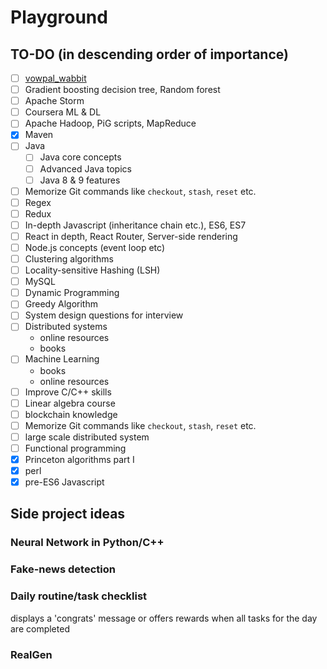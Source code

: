 # Playground
## TO-DO (in descending order of importance)
- [ ] [vowpal_wabbit](https://github.com/JohnLangford/vowpal_wabbit)
- [ ] Gradient boosting decision tree, Random forest
- [ ] Apache Storm
- [ ] Coursera ML & DL
- [ ] Apache Hadoop, PiG scripts, MapReduce
- [x] Maven
- [ ] Java
  - [ ] Java core concepts
  - [ ] Advanced Java topics
  - [ ] Java 8 & 9 features
- [ ] Memorize Git commands like `checkout`, `stash`, `reset` etc.
- [ ] Regex
- [ ] Redux
- [ ] In-depth Javascript (inheritance chain etc.), ES6, ES7
- [ ] React in depth, React Router, Server-side rendering
- [ ] Node.js concepts (event loop etc)
- [ ] Clustering algorithms
- [ ] Locality-sensitive Hashing (LSH)
- [ ] MySQL
- [ ] Dynamic Programming
- [ ] Greedy Algorithm
- [ ] System design questions for interview 
- [ ] Distributed systems
	- online resources
	- books
- [ ] Machine Learning
	- books
	- online resources
- [ ] Improve C/C++ skills
- [ ] Linear algebra course
- [ ] blockchain knowledge
- [ ] Memorize Git commands like `checkout`, `stash`, `reset` etc.
- [ ] large scale distributed system
- [ ] Functional programming
- [x] Princeton algorithms part I
- [x] perl
- [x] pre-ES6 Javascript

## Side project ideas
### Neural Network in Python/C++
### Fake-news detection
### Daily routine/task checklist
displays a 'congrats' message or offers rewards when all tasks for the day are completed
### RealGen
